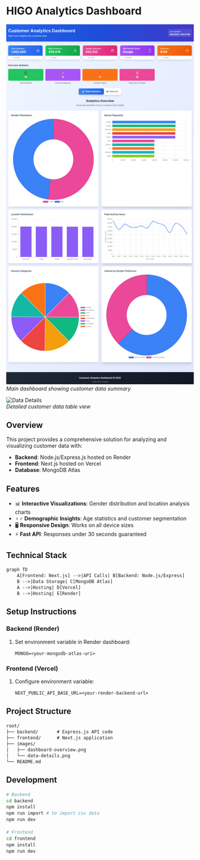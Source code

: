 # HIGO Analytics Dashboard

![Dashboard Overview](/images/1.png)  
*Main dashboard showing customer data summary*

![Data Details](/2.png)  
*Detailed customer data table view*

## Overview

This project provides a comprehensive solution for analyzing and visualizing customer data with:

- **Backend**: Node.js/Express.js hosted on Render
- **Frontend**: Next.js hosted on Vercel  
- **Database**: MongoDB Atlas

## Features

- 📊 **Interactive Visualizations**: Gender distribution and location analysis charts
- ♀️♂️ **Demographic Insights**: Age statistics and customer segmentation
- 🖥️ **Responsive Design**: Works on all device sizes
- ⚡ **Fast API**: Responses under 30 seconds guaranteed

## Technical Stack

```mermaid
graph TD
    A[Frontend: Next.js] -->|API Calls| B[Backend: Node.js/Express]
    B -->|Data Storage| C[MongoDB Atlas]
    A -->|Hosting| D[Vercel]
    B -->|Hosting| E[Render]
```

## Setup Instructions

### Backend (Render)
1. Set environment variable in Render dashboard:
   ```env
   MONGO=<your-mongodb-atlas-uri>
   ```

### Frontend (Vercel)
1. Configure environment variable:
   ```env
   NEXT_PUBLIC_API_BASE_URL=<your-render-backend-url>
   ```

## Project Structure

```
root/
├── backend/       # Express.js API code
├── frontend/      # Next.js application
├── images/
│   ├── dashboard-overview.png
│   └── data-details.png
└── README.md
```

## Development

```bash
# Backend
cd backend
npm install
npm run import # to import csv data
npm run dev

# Frontend
cd frontend
npm install
npm run dev
```
